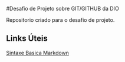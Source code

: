 #Desafio de Projeto sobre GIT/GITHUB da DIO

  Repositorio criado para o desafio de projeto.

## Links Úteis
[Sintaxe Basica Markdown](https://www.markdownguide.org/basic-syntax/)
